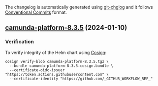 The changelog is automatically generated using [git-chglog](https://github.com/git-chglog/git-chglog)
and it follows [Conventional Commits](https://www.conventionalcommits.org/en/v1.0.0/) format.


<a name="camunda-platform-8.3.5"></a>
## [camunda-platform-8.3.5](https://github.com/camunda/camunda-platform-helm/compare/camunda-platform-8.3.4...camunda-platform-8.3.5) (2024-01-10)

### Verification

To verify integrity of the Helm chart using [Cosign](https://docs.sigstore.dev/signing/quickstart/):

```shell
cosign verify-blob camunda-platform-8.3.5.tgz \
  --bundle camunda-platform-8.3.5.cosign.bundle \
  --certificate-oidc-issuer "https://token.actions.githubusercontent.com" \
  --certificate-identity "https://github.com/_GITHUB_WORKFLOW_REF_"
```

